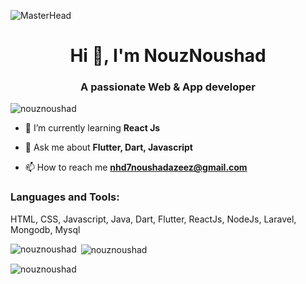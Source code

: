 ![MasterHead](https://cdn.mos.cms.futurecdn.net/EzgdmaCQuT84bgDL4fhXZS.jpg)
<h1 align="center">Hi 👋, I'm NouzNoushad</h1>
<h3 align="center">A passionate Web & App developer</h3>

<p align="left"> <img src="https://komarev.com/ghpvc/?username=nouznoushad&label=Profile%20views&color=0e75b6&style=flat" alt="nouznoushad" /> </p>

- 🌱 I’m currently learning **React Js**

- 💬 Ask me about **Flutter, Dart, Javascript**

- 📫 How to reach me **nhd7noushadazeez@gmail.com**

<h3 align="left">Languages and Tools:</h3>
<p align="left"> HTML, CSS, Javascript, Java, Dart, Flutter, ReactJs, NodeJs, Laravel, Mongodb, Mysql </p>

<p><img align="left" src="https://github-readme-stats.vercel.app/api/top-langs?username=nouznoushad&show_icons=true&locale=en&layout=compact" alt="nouznoushad" /></p>

<p>&nbsp;<img align="center" src="https://github-readme-stats.vercel.app/api?username=nouznoushad&show_icons=true&locale=en" alt="nouznoushad" /></p>

<p><img align="center" src="https://github-readme-streak-stats.herokuapp.com/?user=nouznoushad&" alt="nouznoushad" /></p>



